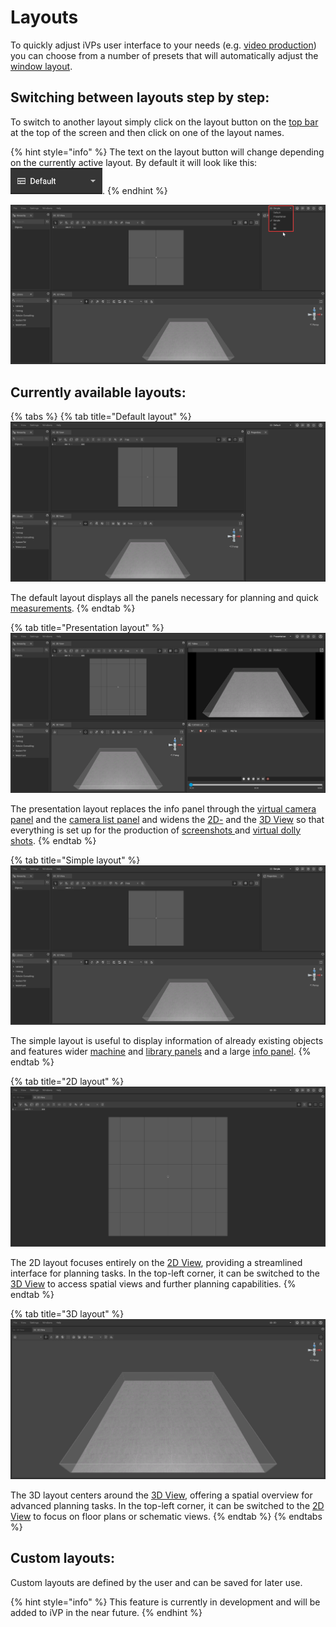 # Layouts

To quickly adjust iVPs user interface to your needs (e.g. [video production](./advanced-tools/virtual-cameras.md)) you can choose from a number of presets that will automatically adjust the [window layout](adjusting-the-ui.md).

## Switching between layouts step by step:

To switch to another layout simply click on the layout button on the [top bar](the-top-bar.md) at the top of the screen and then click on one of the layout names.

{% hint style="info" %}
The text on the layout button will change depending on the currently active layout. By default it will look like this: <img src="../../.gitbook/assets/iVP_Planning_Layout_LayoutButton.png" alt="" data-size="line">.
{% endhint %}

![](../../.gitbook/assets/iVP_Planning_UserInterface_Layout_LayoutsMenu.png)

## Currently available layouts:

{% tabs %}
{% tab title="Default layout" %}
![](../../.gitbook/assets/iVP_Planning_UserInterface_Layout_DefaultLayout.png)

The default layout displays all the panels necessary for planning and quick [measurements](./advanced-tools/path-tool.md#measurements).
{% endtab %}

{% tab title="Presentation layout" %}
![](../../.gitbook/assets/iVP_Planning_UserInterface_Layout_PresentationLayout.png)

The presentation layout replaces the info panel through the [virtual camera panel](virtual-camera-panel.md) and the [camera list panel](camera-list-panel.md) and widens the [2D-](the-2d-view.md) and the [3D View](the-3d-view.md) so that everything is set up for the production of [screenshots ](./advanced-tools/creating-screenshots.md)and [virtual dolly shots](./advanced-tools/virtual-cameras.md).
{% endtab %}

{% tab title="Simple layout" %}
![](../../.gitbook/assets/iVP_Planning_UserInterface_Layout_SimpleLayout.png)

The simple layout is useful to display information of already existing objects and features wider [machine](the-machine-list.md) and [library panels](library-panel.md) and a large [info panel](the-info-panel.md).
{% endtab %}

{% tab title="2D layout" %}
![](../../.gitbook/assets/iVP_Planning_UserInterface_Layout_2DLayout.png)

The 2D layout focuses entirely on the [2D View](the-2d-view.md), providing a streamlined interface for planning tasks. In the top-left corner,  it can be switched to the [3D View](the-3d-view.md) to access spatial views and further planning capabilities.
{% endtab %} 

{% tab title="3D layout" %}
![](../../.gitbook/assets/iVP_Planning_UserInterface_Layout_3DLayout.png)

The 3D layout centers around the [3D View](the-3d-view.md), offering a spatial overview for advanced planning tasks. In the top-left corner, it can be switched to the [2D View](the-2d-view.md) to focus on floor plans or schematic views.
{% endtab %}
{% endtabs %}

## Custom layouts:

Custom layouts are defined by the user and can be saved for later use.

{% hint style="info" %}
This feature is currently in development and will be added to iVP in the near future.
{% endhint %}
